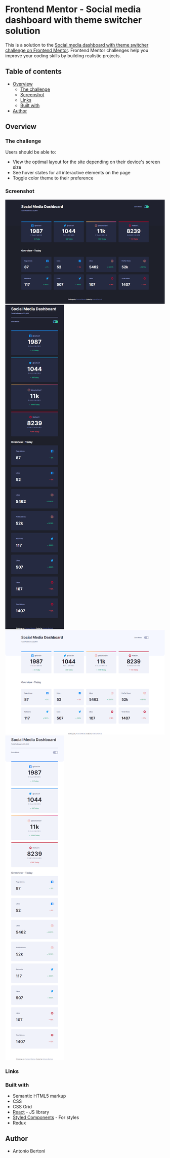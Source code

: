 # Frontend Mentor - Social media dashboard with theme switcher solution

This is a solution to the [Social media dashboard with theme switcher challenge on Frontend Mentor](https://www.frontendmentor.io/challenges/social-media-dashboard-with-theme-switcher-6oY8ozp_H). Frontend Mentor challenges help you improve your coding skills by building realistic projects. 

## Table of contents

- [Overview](#overview)
  - [The challenge](#the-challenge)
  - [Screenshot](#screenshot)
  - [Links](#links)
  - [Built with](#built-with)
- [Author](#author)



## Overview

### The challenge

Users should be able to:

- View the optimal layout for the site depending on their device's screen size
- See hover states for all interactive elements on the page
- Toggle color theme to their preference

### Screenshot

![](./public/screenshot/01.png)
![](./public/screenshot/02.png)
![](./public/screenshot/03.png)
![](./public/screenshot/04.png)


### Links




### Built with

- Semantic HTML5 markup
- CSS 
- CSS Grid
- [React](https://reactjs.org/) - JS library
- [Styled Components](https://styled-components.com/) - For styles
- Redux


## Author

- Antonio Bertoni
